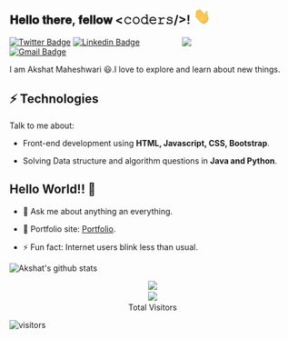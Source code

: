 <h2> 𝐇𝐞𝐥𝐥𝐨 𝐭𝐡𝐞𝐫𝐞, 𝐟𝐞𝐥𝐥𝐨𝐰 <𝚌𝚘𝚍𝚎𝚛𝚜/>! <img src="https://raw.githubusercontent.com/ABSphreak/ABSphreak/master/gifs/Hi.gif" width="30px"></h2>

<img align='right' src='https://user-images.githubusercontent.com/5713670/87202985-820dcb80-c2b6-11ea-9f56-7ec461c497c3.gif' width='200"'>

[![Twitter Badge](https://img.shields.io/badge/-@Akshat0217-1ca0f1?style=flat-square&labelColor=1ca0f1&logo=twitter&logoColor=white&link=https://twitter.com/Akshat0217)](https://twitter.com/Akshat0217)
[![Linkedin Badge](https://img.shields.io/badge/-AkshatMaheshwari-blue?style=flat-square&logo=Linkedin&logoColor=white&link=https://www.linkedin.com/in/akshat-maheshwari--/)](https://www.linkedin.com/in/akshat-maheshwari--/) 
[![Gmail Badge](https://img.shields.io/badge/-maheshwariakshat482@gmail.com-c14438?style=flat-square&logo=Gmail&logoColor=white&link=mailto:maheshwariakshat4822@gmail.com)](mailto:maheshwariakshat482@gmail.com)

I am Akshat Maheshwari 😃.I love to explore and learn about new things.
## ⚡ Technologies
Talk to me about:
- Front-end development using **HTML, Javascript, CSS, Bootstrap**.
<!-- - Backend development using **NodeJs, Django**. -->
- Solving Data structure and algorithm questions in **Java and Python**.
## Hello World!! 🤔
- 💬 Ask me about anything an everything.
<!-- - 📫 Read my blogs: [Harsh Blog](https://medium.com/harsh-kumar-khatri). -->
- 🎯 Portfolio site: [Portfolio](https://maheshwariakshat.netlify.app/).
<!-- - 🔔 Subscribe:- [Akshat Maheshwari](#). -->
- ⚡ Fun fact: Internet users blink less than usual.

![Akshat's github stats](https://github-readme-stats.vercel.app/api?username=akshatmaheshwari1702&show_icons=true)
<p align="center">
  <img src="https://github-readme-stats.vercel.app/api/top-langs/?username=akshatmaheshwari1702&layout=compact" /><br>
<img src="https://profile-counter.glitch.me/{akshatmaheshwari1702}/count.svg" /><br>
  Total Visitors 
</p>


![visitors](https://visitor-badge.glitch.me/badge?page_id=akshatmaheshwari1702.akshatmaheshwari1702)
